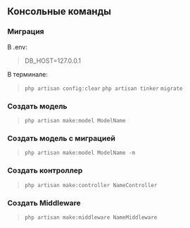 ## Консольные команды

### Миграция

В .env:

> DB_HOST=127.0.0.1

В терминале:

> `php artisan config:clear`
> `php artisan tinker`
> `migrate`

### Создать модель

> `php artisan make:model ModelName`

### Создать модель с миграцией

> `php artisan make:model ModelName -m`

### Создать контроллер

> `php artisan make:controller NameController`

### Создать Middleware

> `php artisan make:middleware NameMiddleware`
